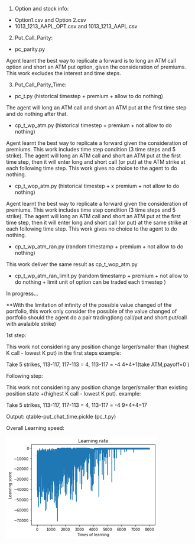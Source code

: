 1. Option and stock info: 

- Option1.csv and Option 2.csv 
- 1013_1213_AAPL_OPT.csv and 1013_1213_AAPL.csv

2. Put_Call_Parity: 

- pc_parity.py

Agent learnt the best way to replicate a forward is to long an ATM call option and short an ATM put option, given the consideration of premiums. This work excludes the interest and time steps.

3. Put_Call_Parity_Time: 

- pc_t.py (historical timestep + premium + allow to do nothing)

The agent will long an ATM call and short an ATM put at the first time step and do nothing after that.

- cp_t_wp_atm.py (historical timestep + premium + not allow to do nothing)

Agent learnt the best way to replicate a forward given the consideration of premiums. This work includes time step condition (3 time steps and 5 strike). The agent will long an ATM call and short an ATM put at the first time step, then it will enter long and short call (or put) at the ATM strike at each following time step. This work gives no choice to the agent to do nothing. 

- cp_t_wop_atm.py (historical timestep +  x premium + not allow to do nothing)

Agent learnt the best way to replicate a forward given the consideration of premiums. This work includes time step condition (3 time steps and 5 strike). The agent will long an ATM call and short an ATM put at the first time step, then it will enter long and short call (or put) at the same strike at each following time step. This work gives no choice to the agent to do nothing. 

- cp_t_wp_atm_ran.py (random timestamp + premium + not allow to do nothing)

This work deliver the same result as cp_t_wop_atm.py

- cp_t_wp_atm_ran_limit.py (random timestamp + premium + not allow to do nothing + limit unit of option can be traded each timestep )

In progress...


**With the limitation of infinity of the possible value changed of the portfolio, this work only consider the possible of the value changed of portfolio should the agent do a pair trading(long call/put and short put/call with avalaible strike) 

1st step:

This work not considering any position change larger/smaller than (highest K call - lowest K put) in the first steps
example: 

Take 5 strikes, 113-117, 117-113 = 4, 113-117 = -4
4+4+1(take ATM,payoff=0 )

Following step:

This work not considering any position change larger/smaller than existing position state +(highest K call - lowest K put).
example: 

Take 5 strikes, 113-117, 117-113 = 4, 113-117 = -4
9+4+4=17


Output: qtable-put_chat_time.pickle (pc_t.py)

Overall Learning speed: 

![](https://github.com/khorwei01/reinforcement/blob/master/image/put_call_time.png)
